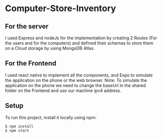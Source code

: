 # Computer-Store-Inventory
## For the server
I used Express and nodeJs for the implementation by creating 2 Routes (For the users and for the computers) and defined their schemas to store them on a Cloud storage by using MongoDB Atlas.
## For the Frontend
I used react native to implement all the components, and Expo to simulate the application on the phone or the web browser.
Note: To simulate the application on the phone we need to change the baseUrl in the shared folder on the Frontend and use our machine ipv4 address.
## Setup
To run this project, install it locally using npm:
```
$ npm install
$ npm start
```
